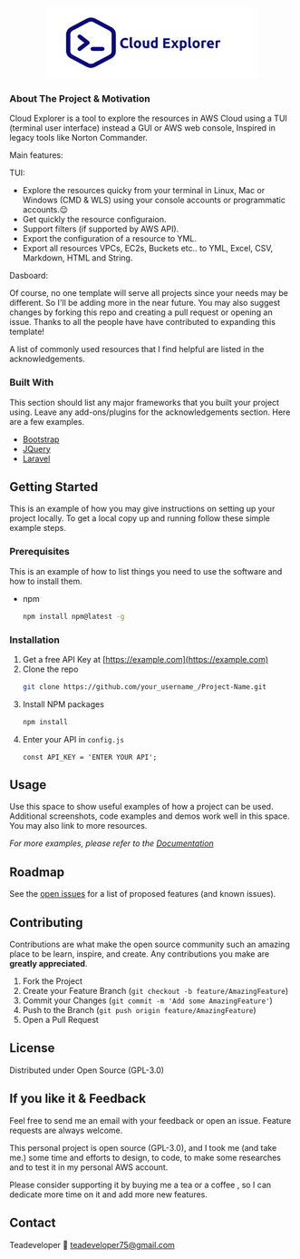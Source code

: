 <p align="center">
<img src="images/logo.png" width="375" height="125">
</p> 


### About The Project & Motivation

Cloud Explorer is a tool to explore the resources in AWS Cloud using a TUI (terminal user interface) instead a GUI or AWS web console, Inspired in legacy tools like Norton Commander.

Main features:

TUI:

* Explore the resources quicky from your terminal in Linux, Mac or Windows (CMD & WLS) using your console accounts or programmatic accounts.:relieved:
* Get quickly the resource configuraion.
* Support filters (if supported by AWS API).
* Export the configuration of a resource to YML.
* Export all resources VPCs, EC2s, Buckets etc.. to YML, Excel, CSV, Markdown, HTML and String.

Dasboard:
 
Of course, no one template will serve all projects since your needs may be different. So I'll be adding more in the near future. You may also suggest changes by forking this repo and creating a pull request or opening an issue. Thanks to all the people have have contributed to expanding this template!

A list of commonly used resources that I find helpful are listed in the acknowledgements.

### Built With

This section should list any major frameworks that you built your project using. Leave any add-ons/plugins for the acknowledgements section. Here are a few examples.
* [Bootstrap](https://getbootstrap.com)
* [JQuery](https://jquery.com)
* [Laravel](https://laravel.com)



<!-- GETTING STARTED -->
## Getting Started

This is an example of how you may give instructions on setting up your project locally.
To get a local copy up and running follow these simple example steps.

### Prerequisites

This is an example of how to list things you need to use the software and how to install them.
* npm
  ```sh
  npm install npm@latest -g
  ```

### Installation

1. Get a free API Key at [https://example.com](https://example.com)
2. Clone the repo
   ```sh
   git clone https://github.com/your_username_/Project-Name.git
   ```
3. Install NPM packages
   ```sh
   npm install
   ```
4. Enter your API in `config.js`
   ```JS
   const API_KEY = 'ENTER YOUR API';
   ```


<!-- USAGE EXAMPLES -->
## Usage

Use this space to show useful examples of how a project can be used. Additional screenshots, code examples and demos work well in this space. You may also link to more resources.

_For more examples, please refer to the [Documentation](https://example.com)_


<!-- ROADMAP -->
## Roadmap

See the [open issues](https://github.com/othneildrew/Best-README-Template/issues) for a list of proposed features (and known issues).


<!-- CONTRIBUTING -->
## Contributing

Contributions are what make the open source community such an amazing place to be learn, inspire, and create. Any contributions you make are **greatly appreciated**.

1. Fork the Project
2. Create your Feature Branch (`git checkout -b feature/AmazingFeature`)
3. Commit your Changes (`git commit -m 'Add some AmazingFeature'`)
4. Push to the Branch (`git push origin feature/AmazingFeature`)
5. Open a Pull Request

<!-- LICENSE -->
## License

Distributed under Open Source (GPL-3.0)

## If you like it & Feedback

Feel free to send me an email with your feedback or open an issue. Feature requests are always welcome.

This personal project is open source (GPL-3.0), and I took me (and take me.) some time and efforts to design, to code, to make some researches and to test it in my personal AWS account. 

Please consider supporting it by buying me a tea or a coffee , so I can dedicate more time on it and add more new features.

<!-- CONTACT -->
## Contact

Teadeveloper
:email: teadeveloper75@gmail.com






